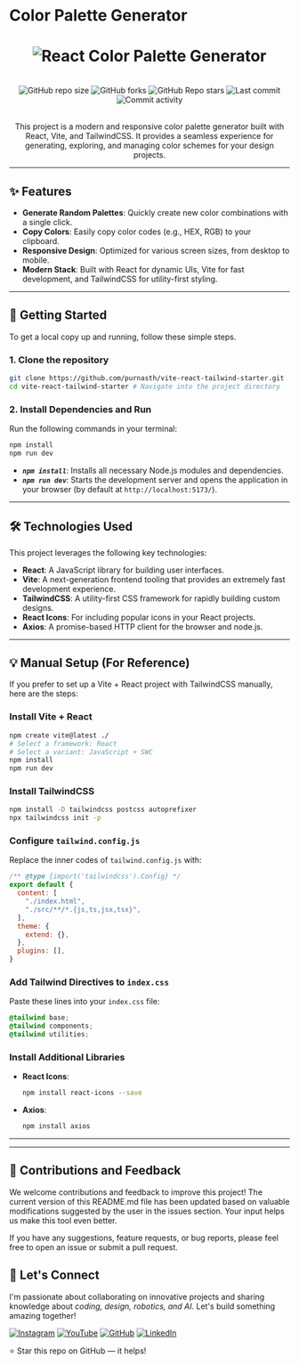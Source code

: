 # Color Palette Generator

<h1 align="center">
  <img
      src="https://readme-typing-svg.demolab.com?font=Roboto+Slab&color=9f4bff&size=30&center=true&vCenter=true&width=450&lines=React+Color+Palette+Generator;"
      alt="React Color Palette Generator"
  />
</h1>
  <br/>

<div align="center">
  <img
    alt="GitHub repo size"
    src="https://img.shields.io/github/repo-size/purnasth/vite-react-tailwind-starter?color=9f4bff&logo=github&style=for-the-badge&logoColor=9f4bff"
  />
  <img
    alt="GitHub forks"
    src="https://img.shields.io/github/forks/purnasth/vite-react-tailwind-starter?color=9f4bff&logo=github&style=for-the-badge&logoColor=9f4bff"
  />
  <img
    alt="GitHub Repo stars"
    src="https://img.shields.io/github/stars/purnasth/vite-react-tailwind-starter?color=9f4bff&logo=github&style=for-the-badge&logoColor=9f4bff"
  />
  <img
    alt="Last commit"
    src="https://img.shields.io/github/last-commit/purnasth/vite-react-tailwind-starter?color=9f4bff&logo=git&logoColor&style=for-the-badge"
  />
  <img
    alt="Commit activity"
    src="https://img.shields.io/github/commit-activity/m/purnasth/vite-react-tailwind-starter?color=9f4bff&logo=git&logoColor&style=for-the-badge"
  />
</div>
<br />

<p align="center">This project is a modern and responsive color palette generator built with React, Vite, and TailwindCSS. It provides a seamless experience for generating, exploring, and managing color schemes for your design projects.</p>

---

## ✨ Features

-   **Generate Random Palettes**: Quickly create new color combinations with a single click.
-   **Copy Colors**: Easily copy color codes (e.g., HEX, RGB) to your clipboard.
-   **Responsive Design**: Optimized for various screen sizes, from desktop to mobile.
-   **Modern Stack**: Built with React for dynamic UIs, Vite for fast development, and TailwindCSS for utility-first styling.

---
## 🚀 Getting Started

To get a local copy up and running, follow these simple steps.

### 1. Clone the repository

```sh
git clone https://github.com/purnasth/vite-react-tailwind-starter.git
cd vite-react-tailwind-starter # Navigate into the project directory
```

### 2. Install Dependencies and Run

Run the following commands in your terminal:

```sh
npm install
npm run dev
```

-   <b><em>`npm install`</em></b>: Installs all necessary Node.js modules and dependencies.
-   <b><em>`npm run dev`</em></b>: Starts the development server and opens the application in your browser (by default at `http://localhost:5173/`).

------
## 🛠️ Technologies Used

This project leverages the following key technologies:

-   **React**: A JavaScript library for building user interfaces.
-   **Vite**: A next-generation frontend tooling that provides an extremely fast development experience.
-   **TailwindCSS**: A utility-first CSS framework for rapidly building custom designs.
-   **React Icons**: For including popular icons in your React projects.
-   **Axios**: A promise-based HTTP client for the browser and node.js.

---

## 💡 Manual Setup (For Reference)

If you prefer to set up a Vite + React project with TailwindCSS manually, here are the steps:

### Install Vite + React

```sh
npm create vite@latest ./
# Select a framework: React
# Select a variant: JavaScript + SWC
npm install
npm run dev
```

### Install TailwindCSS

```sh
npm install -D tailwindcss postcss autoprefixer
npx tailwindcss init -p
```

### Configure `tailwind.config.js`

Replace the inner codes of `tailwind.config.js` with:

```javascript
/** @type {import('tailwindcss').Config} */
export default {
  content: [
    "./index.html",
    "./src/**/*.{js,ts,jsx,tsx}",
  ],
  theme: {
    extend: {},
  },
  plugins: [],
}
```

### Add Tailwind Directives to `index.css`

Paste these lines into your `index.css` file:

```css
@tailwind base;
@tailwind components;
@tailwind utilities;
```

### Install Additional Libraries

-   **React Icons**:
    ```sh
    npm install react-icons --save
    ```
-   **Axios**:
    ```sh
    npm install axios
    ```

---



---

## 🤝 Contributions and Feedback

We welcome contributions and feedback to improve this project! The current version of this README.md file has been updated based on valuable modifications suggested by the user in the issues section. Your input helps us make this tool even better.

If you have any suggestions, feature requests, or bug reports, please feel free to open an issue or submit a pull request.

## 🌟 Let's Connect

I'm passionate about collaborating on innovative projects and sharing knowledge about *coding, design, robotics, and AI*. Let's build something amazing together!  

 [![Instagram](https://img.icons8.com/fluency/48/instagram-new.png)](https://www.instagram.com/sumittech_360)  [![YouTube](https://img.icons8.com/fluency/48/youtube-play.png)](https://youtube.com/channel/UCiPxbNaC7dloVut6Jc5xHIQ)  [![GitHub](https://img.icons8.com/fluency/48/github.png)](https://github.com/InnovativeSumit)  [![LinkedIn](https://img.icons8.com/fluency/48/linkedin.png)](https://www.linkedin.com/in/sumit-pal-40511a339) 



⭐ Star this repo on GitHub — it helps!



